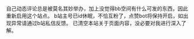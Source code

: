自己动态评论总是被莫名其妙举办，加上没觉得bb空间有什么可发的东西，因此重新启用这个站点。
b站主号已id休眠，不恰互粉了，点赞bot将保持开启，如出现异常请通过b站私信反馈。
已清空本站关于页面内容，没必要对我进行深入了解。